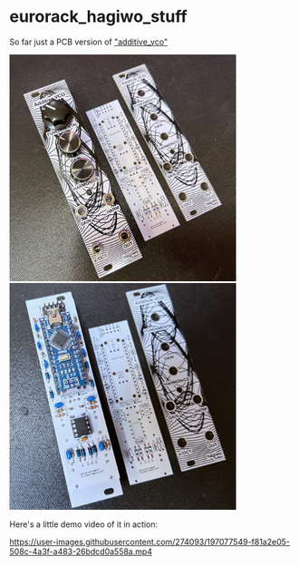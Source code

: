 # eurorack_hagiwo_stuff


So far just a PCB version of ["additive_vco"](https://note.com/solder_state/n/n30b3a8737b1e)

<a href="./docs/additive_vco_photo1.jpg"><img width=400 src="./docs/additive_vco_photo1.jpg"/></a>
<a href="./docs/additive_vco_photo2.jpg"><img width=400 src="./docs/additive_vco_photo2.jpg"/></a>

Here's a little demo video of it in action:

https://user-images.githubusercontent.com/274093/197077549-f81a2e05-508c-4a3f-a483-26bdcd0a558a.mp4

